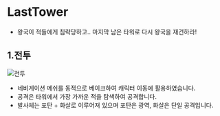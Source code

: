 # LastTower
- 왕국이 적들에게 침략당하고.. 마지막 남은 타워로 다시 왕국을 재건하라!

## 1.전투
![전투](https://user-images.githubusercontent.com/12422388/150945829-14fc32a4-6ce0-4a5f-b5d5-18f7aaf3ba94.gif)<br>
- 네비게이션 메쉬를 동적으로 베이크하여 캐릭터 이동에 활용하였습니다.
- 공격은 타워에서 가장 가까운 적을 탐색하여 공격합니다.
- 발사체는 포탄 + 화살로 이루어져 있으며 포탄은 광역, 화살은 단일 공격입니다.
<br />